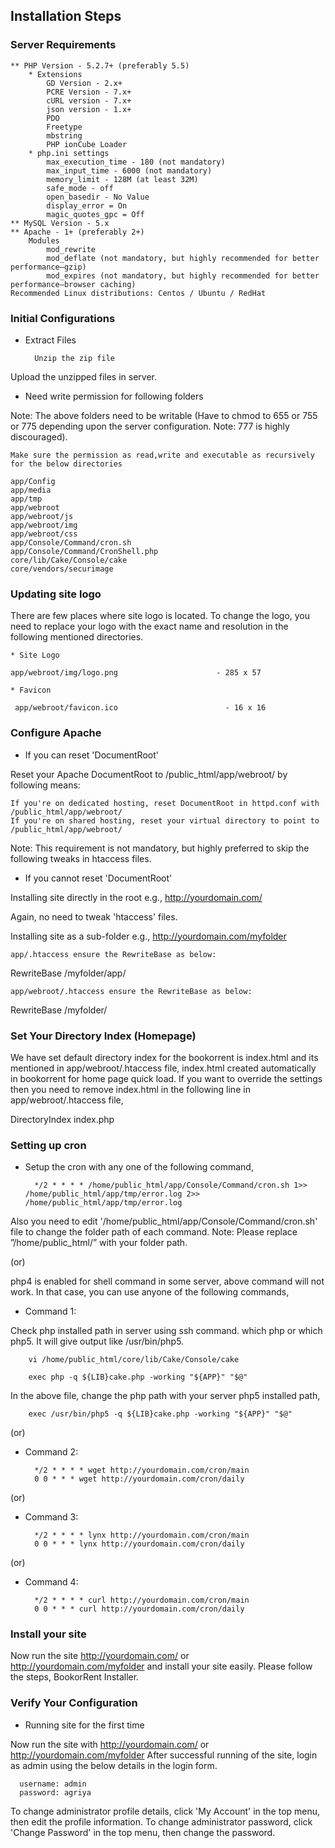 Installation Steps
------------------
### Server Requirements

    ** PHP Version - 5.2.7+ (preferably 5.5)
        * Extensions
            GD Version - 2.x+
            PCRE Version - 7.x+
            cURL version - 7.x+
            json version - 1.x+
            PDO
            Freetype
            mbstring
            PHP ionCube Loader
        * php.ini settings
            max_execution_time - 180 (not mandatory)
            max_input_time - 6000 (not mandatory)
            memory_limit - 128M (at least 32M)
            safe_mode - off
            open_basedir - No Value
            display_error = On
            magic_quotes_gpc = Off
    ** MySQL Version - 5.x
    ** Apache - 1+ (preferably 2+)
        Modules
            mod_rewrite
            mod_deflate (not mandatory, but highly recommended for better performance–gzip)
            mod_expires (not mandatory, but highly recommended for better performance–browser caching)
    Recommended Linux distributions: Centos / Ubuntu / RedHat

### Initial Configurations

* Extract Files
	
		Unzip the zip file

Upload the unzipped files in server.

* Need write permission for following folders

Note: The above folders need to be writable (Have to chmod to 655 or 755 or 775 depending upon the server configuration. Note: 777 is highly discouraged).

    Make sure the permission as read,write and executable as recursively for the below directories

    app/Config
    app/media
    app/tmp
    app/webroot
    app/webroot/js
    app/webroot/img
    app/webroot/css
    app/Console/Command/cron.sh
    app/Console/Command/CronShell.php
    core/lib/Cake/Console/cake
    core/vendors/securimage

### Updating site logo

There are few places where site logo is located. To change the logo, you need to replace your logo with the exact name and resolution in the following mentioned directories.

    * Site Logo

    app/webroot/img/logo.png                      - 285 x 57

    * Favicon

     app/webroot/favicon.ico                        - 16 x 16

### Configure Apache

* If you can reset 'DocumentRoot'

Reset your Apache DocumentRoot to /public_html/app/webroot/ by following means:

    If you're on dedicated hosting, reset DocumentRoot in httpd.conf with /public_html/app/webroot/
    If you're on shared hosting, reset your virtual directory to point to /public_html/app/webroot/

Note: This requirement is not mandatory, but highly preferred to skip the following tweaks in htaccess files.

* If you cannot reset 'DocumentRoot'

Installing site directly in the root e.g., http://yourdomain.com/

Again, no need to tweak 'htaccess' files.

Installing site as a sub-folder e.g., http://yourdomain.com/myfolder

    app/.htaccess ensure the RewriteBase as below:

RewriteBase    /myfolder/app/

    app/webroot/.htaccess ensure the RewriteBase as below:

RewriteBase	/myfolder/

### Set Your Directory Index (Homepage)

We have set default directory index for the bookorrent is index.html and its mentioned in app/webroot/.htaccess file, index.html created automatically in bookorrent for home page quick load. If you want to override the settings then you need to remove index.html in the following line in app/webroot/.htaccess file,

DirectoryIndex index.php

### Setting up cron

* Setup the cron with any one of the following command,

		*/2 * * * * /home/public_html/app/Console/Command/cron.sh 1>> /home/public_html/app/tmp/error.log 2>> /home/public_html/app/tmp/error.log

Also you need to edit '/home/public_html/app/Console/Command/cron.sh' file to change the folder path of each command. Note: Please replace ”/home/public_html/” with your folder path.

(or)

php4 is enabled for shell command in some server, above command will not work. In that case, you can use anyone of the following commands,

* Command 1:

Check php installed path in server using ssh command. which php or which php5. It will give output like /usr/bin/php5.

		vi /home/public_html/core/lib/Cake/Console/cake
 
		exec php -q ${LIB}cake.php -working "${APP}" "$@"

 In the above file, change the php path with your server php5 installed path,

		exec /usr/bin/php5 -q ${LIB}cake.php -working "${APP}" "$@"

(or)

* Command 2:

		*/2 * * * * wget http://yourdomain.com/cron/main
		0 0 * * * wget http://yourdomain.com/cron/daily

(or)

* Command 3:

		*/2 * * * * lynx http://yourdomain.com/cron/main
		0 0 * * * lynx http://yourdomain.com/cron/daily

(or)

* Command 4:

		*/2 * * * * curl http://yourdomain.com/cron/main
		0 0 * * * curl http://yourdomain.com/cron/daily

### Install your site

Now run the site http://yourdomain.com/ or http://yourdomain.com/myfolder and install your site easily. Please follow the steps, BookorRent Installer.

### Verify Your Configuration

* Running site for the first time

Now run the site with http://yourdomain.com/ or http://yourdomain.com/myfolder
After successful running of the site, login as admin using the below details in the login form.

      username: admin
      password: agriya

To change administrator profile details, click 'My Account' in the top menu, then edit the profile information.
To change administrator password, click 'Change Password' in the top menu, then change the password.
